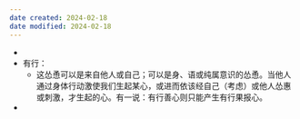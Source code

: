 ```yaml
---
date created: 2024-02-18
date modified: 2024-02-18
---
```

- 
- 有行：
    - 这怂恿可以是来自他人或自己；可以是身、语或纯属意识的怂恿。当他人通过身体行动激使我们生起某心，或进而依该经自己（考虑）或他人怂惠或刺激，才生起的心。有一说：有行善心则只能产生有行果报心。
- 
